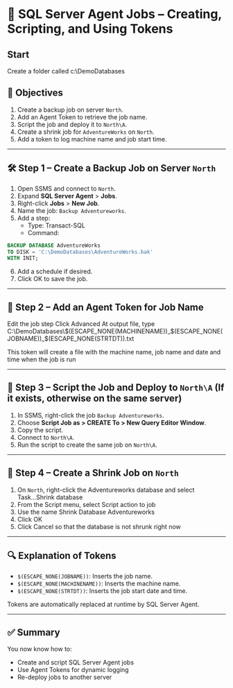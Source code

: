 
# 🧪 SQL Server Agent Jobs – Creating, Scripting, and Using Tokens

## Start
Create a folder called c:\DemoDatabases

## 🎯 Objectives

1. Create a backup job on server `North`.
2. Add an Agent Token to retrieve the job name.
3. Script the job and deploy it to `North\A`.
4. Create a shrink job for `AdventureWorks` on `North`.
5. Add a token to log machine name and job start time.

---

## 🛠️ Step 1 – Create a Backup Job on Server `North`

1. Open SSMS and connect to `North`.
2. Expand **SQL Server Agent** > **Jobs**.
3. Right-click **Jobs** > **New Job**.
4. Name the job: `Backup Adventureworks`.
5. Add a step:
   - Type: Transact-SQL
   - Command:

```sql
BACKUP DATABASE AdventureWorks
TO DISK = 'C:\DemoDatabases\AdventureWorks.bak'
WITH INIT;
```

6. Add a schedule if desired.
7. Click OK to save the job.

---

## 🧪 Step 2 – Add an Agent Token for Job Name

Edit the job step 
Click Advanced
At output file, type C:\DemoDatabases\\$(ESCAPE_NONE(MACHINENAME))_$(ESCAPE_NONE(JOBNAME))_$(ESCAPE_NONE(STRTDT)).txt



 This token will create a file with the machine name, job name and date and time when the job is run

---

## 📄 Step 3 – Script the Job and Deploy to `North\A` (If it exists, otherwise on the same server)

1. In SSMS, right-click the job `Backup Adventureworks`.
2. Choose **Script Job as > CREATE To > New Query Editor Window**.
3. Copy the script.
4. Connect to `North\A`.
5. Run the script to create the same job on `North\A`.

---

## 🔧 Step 4 – Create a Shrink Job on `North`

1. On `North`, right-click the Adventureworks database and select Task...Shrink database
2. From the Script menu, select Script action to job
3. Use the name Shrink Database Adventureworks
4. Click OK
5. Click Cancel so that the database is not shrunk right now


---

## 🔍 Explanation of Tokens

- `$(ESCAPE_NONE(JOBNAME))`: Inserts the job name.
- `$(ESCAPE_NONE(MACHINENAME))`: Inserts the machine name.
- `$(ESCAPE_NONE(STRTDT))`: Inserts the job start date and time.

Tokens are automatically replaced at runtime by SQL Server Agent.

---

## ✅ Summary

You now know how to:
- Create and script SQL Server Agent jobs
- Use Agent Tokens for dynamic logging
- Re-deploy jobs to another server


